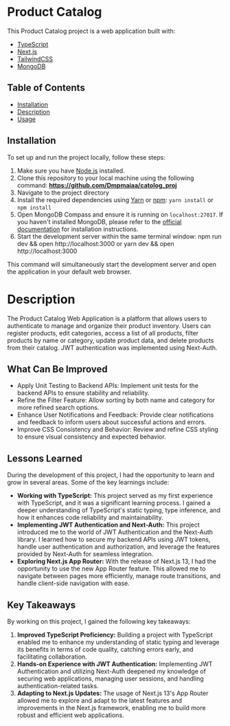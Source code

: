# Product Catalog

This Product Catalog project is a web application built with:

- [TypeScript](https://www.typescriptlang.org/)
- [Next.js](https://nextjs.org/)
- [TailwindCSS](https://tailwindcss.com/)
- [MongoDB](https://www.mongodb.com/)

## Table of Contents

- [Installation](#installation)
- [Description](#description)
- [Usage](#usage)

## Installation

To set up and run the project locally, follow these steps:

1. Make sure you have [Node.js](https://nodejs.org) installed.
2. Clone this repository to your local machine using the following command: **https://github.com/Dmpmaiaa/catolog_proj**
3. Navigate to the project directory
4. Install the required dependencies using [Yarn](https://yarnpkg.com/) or [npm](https://www.npmjs.com/): `yarn install` or `npm install`
5. Open MongoDB Compass and ensure it is running on `localhost:27017`. If you haven't installed MongoDB, please refer to the [official documentation](https://docs.mongodb.com/manual/installation/) for installation instructions.
6. Start the development server within the same terminal window: npm run dev && open http://localhost:3000 or yarn dev && open http://localhost:3000

This command will simultaneously start the development server and open the application in your default web browser.

# Description

The Product Catalog Web Application is a platform that allows users to authenticate to manage and organize their product inventory. Users can register products, edit categories, access a list of all products, filter products by name or category, update product data, and delete products from their catalog. 
JWT authentication was implemented using Next-Auth.

## What Can Be Improved

- Apply Unit Testing to Backend APIs: Implement unit tests for the backend APIs to ensure stability and reliability.
- Refine the Filter Feature: Allow sorting by both name and category for more refined search options.
- Enhance User Notifications and Feedback: Provide clear notifications and feedback to inform users about successful actions and errors.
- Improve CSS Consistency and Behavior: Review and refine CSS styling to ensure visual consistency and expected behavior.

## Lessons Learned

During the development of this project, I had the opportunity to learn and grow in several areas. Some of the key learnings include:

- **Working with TypeScript:** This project served as my first experience with TypeScript, and it was a significant learning process. I gained a deeper understanding of TypeScript's static typing, type inference, and how it enhances code reliability and maintainability.
- **Implementing JWT Authentication and Next-Auth:** This project introduced me to the world of JWT Authentication and the Next-Auth library. I learned how to secure my backend APIs using JWT tokens, handle user authentication and authorization, and leverage the features provided by Next-Auth for seamless integration.
- **Exploring Next.js App Router:** With the release of Next.js 13, I had the opportunity to use the new App Router feature. This allowed me to navigate between pages more efficiently, manage route transitions, and handle client-side navigation with ease.

## Key Takeaways

By working on this project, I gained the following key takeaways:

1. **Improved TypeScript Proficiency:** Building a project with TypeScript enabled me to enhance my understanding of static typing and leverage its benefits in terms of code quality, catching errors early, and facilitating collaboration.
2. **Hands-on Experience with JWT Authentication:** Implementing JWT Authentication and utilizing Next-Auth deepened my knowledge of securing web applications, managing user sessions, and handling authentication-related tasks.
3. **Adapting to Next.js Updates:** The usage of Next.js 13's App Router allowed me to explore and adapt to the latest features and improvements in the Next.js framework, enabling me to build more robust and efficient web applications.
